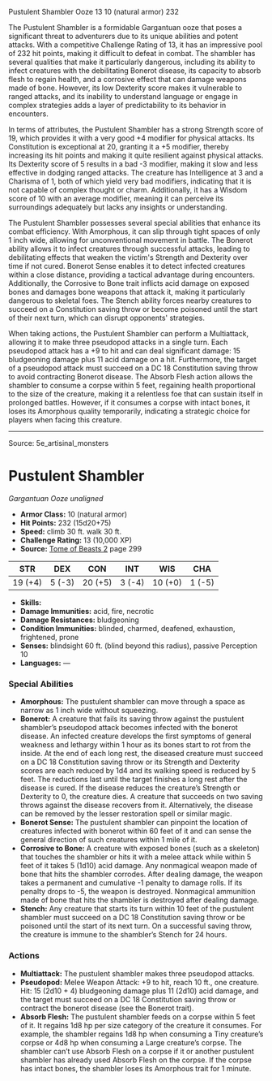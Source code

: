 <MonsterName/>Pustulent Shambler</MonsterName>
<CreatureType/>Ooze</CreatureType>
<CR/>13</CR>
<AC/>10 (natural armor)</AC>
<HP/>232</HP>
<summary>The Pustulent Shambler is a formidable Gargantuan ooze that poses a significant threat to adventurers due to its unique abilities and potent attacks. With a competitive Challenge Rating of 13, it has an impressive pool of 232 hit points, making it difficult to defeat in combat. The shambler has several qualities that make it particularly dangerous, including its ability to infect creatures with the debilitating Bonerot disease, its capacity to absorb flesh to regain health, and a corrosive effect that can damage weapons made of bone. However, its low Dexterity score makes it vulnerable to ranged attacks, and its inability to understand language or engage in complex strategies adds a layer of predictability to its behavior in encounters. </summary>

<detail>

In terms of attributes, the Pustulent Shambler has a strong Strength score of 19, which provides it with a very good +4 modifier for physical attacks. Its Constitution is exceptional at 20, granting it a +5 modifier, thereby increasing its hit points and making it quite resilient against physical attacks. Its Dexterity score of 5 results in a bad -3 modifier, making it slow and less effective in dodging ranged attacks. The creature has Intelligence at 3 and a Charisma of 1, both of which yield very bad modifiers, indicating that it is not capable of complex thought or charm. Additionally, it has a Wisdom score of 10 with an average modifier, meaning it can perceive its surroundings adequately but lacks any insights or understanding.

The Pustulent Shambler possesses several special abilities that enhance its combat efficiency. With Amorphous, it can slip through tight spaces of only 1 inch wide, allowing for unconventional movement in battle. The Bonerot ability allows it to infect creatures through successful attacks, leading to debilitating effects that weaken the victim's Strength and Dexterity over time if not cured. Bonerot Sense enables it to detect infected creatures within a close distance, providing a tactical advantage during encounters. Additionally, the Corrosive to Bone trait inflicts acid damage on exposed bones and damages bone weapons that attack it, making it particularly dangerous to skeletal foes. The Stench ability forces nearby creatures to succeed on a Constitution saving throw or become poisoned until the start of their next turn, which can disrupt opponents' strategies.

When taking actions, the Pustulent Shambler can perform a Multiattack, allowing it to make three pseudopod attacks in a single turn. Each pseudopod attack has a +9 to hit and can deal significant damage: 15 bludgeoning damage plus 11 acid damage on a hit. Furthermore, the target of a pseudopod attack must succeed on a DC 18 Constitution saving throw to avoid contracting Bonerot disease. The Absorb Flesh action allows the shambler to consume a corpse within 5 feet, regaining health proportional to the size of the creature, making it a relentless foe that can sustain itself in prolonged battles. However, if it consumes a corpse with intact bones, it loses its Amorphous quality temporarily, indicating a strategic choice for players when facing this creature.</detail>



---

Source: 5e_artisinal_monsters

# Pustulent Shambler

*Gargantuan* *Ooze* *unaligned*

- **Armor Class:** 10 (natural armor)
- **Hit Points:** 232 (15d20+75)
- **Speed:** climb 30 ft. walk 30 ft.
- **Challenge Rating:** 13 (10,000 XP)
- **Source:** [Tome of Beasts 2](https://koboldpress.com/kpstore/product/tome-of-beasts-2-for-5th-edition) page 299

| STR | DEX | CON | INT | WIS | CHA |
| --- | --- | --- | --- | --- | --- |
| 19 (+4) | 5 (-3) | 20 (+5) | 3 (-4) | 10 (+0) | 1 (-5) |

- **Skills:** 
- **Damage Immunities:** acid, fire, necrotic
- **Damage Resistances:** bludgeoning
- **Condition Immunities:** blinded, charmed, deafened, exhaustion, frightened, prone
- **Senses:** blindsight 60 ft. (blind beyond this radius), passive Perception 10
- **Languages:** —

### Special Abilities

- **Amorphous:** The pustulent shambler can move through a space as narrow as 1 inch wide without squeezing.
- **Bonerot:** A creature that fails its saving throw against the pustulent shambler’s pseudopod attack becomes infected with the bonerot disease. An infected creature develops the first symptoms of general weakness and lethargy within 1 hour as its bones start to rot from the inside. At the end of each long rest, the diseased creature must succeed on a DC 18 Constitution saving throw or its Strength and Dexterity scores are each reduced by 1d4 and its walking speed is reduced by 5 feet. The reductions last until the target finishes a long rest after the disease is cured. If the disease reduces the creature’s Strength or Dexterity to 0, the creature dies. A creature that succeeds on two saving throws against the disease recovers from it. Alternatively, the disease can be removed by the lesser restoration spell or similar magic.
- **Bonerot Sense:** The pustulent shambler can pinpoint the location of creatures infected with bonerot within 60 feet of it and can sense the general direction of such creatures within 1 mile of it.
- **Corrosive to Bone:** A creature with exposed bones (such as a skeleton) that touches the shambler or hits it with a melee attack while within 5 feet of it takes 5 (1d10) acid damage. Any nonmagical weapon made of bone that hits the shambler corrodes. After dealing damage, the weapon takes a permanent and cumulative -1 penalty to damage rolls. If its penalty drops to -5, the weapon is destroyed. Nonmagical ammunition made of bone that hits the shambler is destroyed after dealing damage.
- **Stench:** Any creature that starts its turn within 10 feet of the pustulent shambler must succeed on a DC 18 Constitution saving throw or be poisoned until the start of its next turn. On a successful saving throw, the creature is immune to the shambler’s Stench for 24 hours.

### Actions

- **Multiattack:** The pustulent shambler makes three pseudopod attacks.
- **Pseudopod:** Melee Weapon Attack: +9 to hit, reach 10 ft., one creature. Hit: 15 (2d10 + 4) bludgeoning damage plus 11 (2d10) acid damage, and the target must succeed on a DC 18 Constitution saving throw or contract the bonerot disease (see the Bonerot trait).
- **Absorb Flesh:** The pustulent shambler feeds on a corpse within 5 feet of it. It regains 1d8 hp per size category of the creature it consumes. For example, the shambler regains 1d8 hp when consuming a Tiny creature’s corpse or 4d8 hp when consuming a Large creature’s corpse. The shambler can’t use Absorb Flesh on a corpse if it or another pustulent shambler has already used Absorb Flesh on the corpse. If the corpse has intact bones, the shambler loses its Amorphous trait for 1 minute.




